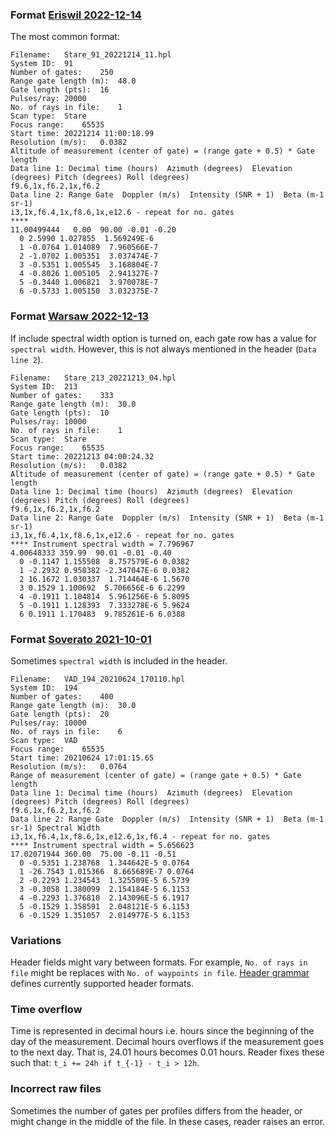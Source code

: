 ### Format [Eriswil 2022-12-14](tests/raw-files/pass/eriswil-2022-12-14-Stare_91_20221214_11.hpl)
The most common format:
```
Filename:	Stare_91_20221214_11.hpl
System ID:	91
Number of gates:	250
Range gate length (m):	48.0
Gate length (pts):	16
Pulses/ray:	20000
No. of rays in file:	1
Scan type:	Stare
Focus range:	65535
Start time:	20221214 11:00:18.99
Resolution (m/s):	0.0382
Altitude of measurement (center of gate) = (range gate + 0.5) * Gate length
Data line 1: Decimal time (hours)  Azimuth (degrees)  Elevation (degrees) Pitch (degrees) Roll (degrees)
f9.6,1x,f6.2,1x,f6.2
Data line 2: Range Gate  Doppler (m/s)  Intensity (SNR + 1)  Beta (m-1 sr-1)
i3,1x,f6.4,1x,f8.6,1x,e12.6 - repeat for no. gates
****
11.00499444   0.00  90.00 -0.01 -0.20
  0 2.5990 1.027855  1.569249E-6
  1 -0.0764 1.014089  7.960566E-7
  2 -1.0702 1.005351  3.037474E-7
  3 -0.5351 1.005545  3.168804E-7
  4 -0.8026 1.005105  2.941327E-7
  5 -0.3440 1.006821  3.970078E-7
  6 -0.5733 1.005150  3.032375E-7
```

### Format [Warsaw 2022-12-13](tests/raw-files/pass/warsaw-2022-12-13-Stare_213_20221213_04.hpl)

If include spectral width option is turned on,
each gate row has a value for `spectral width`.
However, this is not always mentioned in the header (`Data line 2`).

```
Filename:	Stare_213_20221213_04.hpl
System ID:	213
Number of gates:	333
Range gate length (m):	30.0
Gate length (pts):	10
Pulses/ray:	10000
No. of rays in file:	1
Scan type:	Stare
Focus range:	65535
Start time:	20221213 04:00:24.32
Resolution (m/s):	0.0382
Altitude of measurement (center of gate) = (range gate + 0.5) * Gate length
Data line 1: Decimal time (hours)  Azimuth (degrees)  Elevation (degrees) Pitch (degrees) Roll (degrees)
f9.6,1x,f6.2,1x,f6.2
Data line 2: Range Gate  Doppler (m/s)  Intensity (SNR + 1)  Beta (m-1 sr-1)
i3,1x,f6.4,1x,f8.6,1x,e12.6 - repeat for no. gates
**** Instrument spectral width = 7.796967
4.00648333 359.99  90.01 -0.01 -0.40
  0 -0.1147 1.155508  8.757579E-6 0.0382
  1 -2.2932 0.958382 -2.347047E-6 0.0382
  2 16.1672 1.030337  1.714464E-6 1.5670
  3 0.1529 1.100692  5.706656E-6 6.2299
  4 -0.1911 1.104814  5.961256E-6 5.8095
  5 -0.1911 1.128393  7.333278E-6 5.9624
  6 0.1911 1.170483  9.785261E-6 6.0388
```

### Format [Soverato 2021-10-01](tests/raw-files/pass/soverato-2021-10-01-VAD_194_20210624_170110.hpl)

Sometimes `spectral width` is included in the header.

```
Filename:	VAD_194_20210624_170110.hpl
System ID:	194
Number of gates:	400
Range gate length (m):	30.0
Gate length (pts):	20
Pulses/ray:	10000
No. of rays in file:	6
Scan type:	VAD
Focus range:	65535
Start time:	20210624 17:01:15.65
Resolution (m/s):	0.0764
Range of measurement (center of gate) = (range gate + 0.5) * Gate length
Data line 1: Decimal time (hours)  Azimuth (degrees)  Elevation (degrees) Pitch (degrees) Roll (degrees)
f9.6,1x,f6.2,1x,f6.2
Data line 2: Range Gate  Doppler (m/s)  Intensity (SNR + 1)  Beta (m-1 sr-1) Spectral Width
i3,1x,f6.4,1x,f8.6,1x,e12.6,1x,f6.4 - repeat for no. gates
**** Instrument spectral width = 5.656623
17.02071944 360.00  75.00 -0.11 -0.51
  0 -0.5351 1.238768  1.344642E-5 0.0764
  1 -26.7543 1.015366  8.665689E-7 0.0764
  2 -0.2293 1.234543  1.325509E-5 6.5739
  3 -0.3058 1.380099  2.154184E-5 6.1153
  4 -0.2293 1.376810  2.143096E-5 6.1917
  5 -0.1529 1.358591  2.048121E-5 6.1153
  6 -0.1529 1.351057  2.014977E-5 6.1153
```

### Variations

Header fields might vary between formats.
For example, `No. of rays in file` might be
replaces with `No. of waypoints in file`.
[Header grammar](src/haloreader/grammar_header.lark)
defines currently supported header formats.

### Time overflow
Time is represented in decimal hours
i.e. hours since the beginning of the day of the measurement.
Decimal hours overflows if the measurement goes to the next day.
That is, 24.01 hours becomes 0.01 hours.
Reader fixes these such that:
`t_i += 24h if t_{-1} - t_i > 12h`.



### Incorrect raw files
Sometimes the number of gates per profiles differs from the header,
or might change in the middle of the file.
In these cases, reader raises an error.
